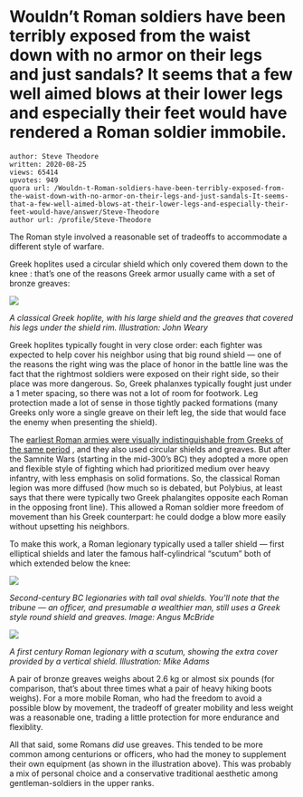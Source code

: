 # Wouldn’t Roman soldiers have been terribly exposed from the waist down with no armor on their legs and just sandals? It seems that a few well aimed blows at their lower legs and especially their feet would have rendered a Roman soldier immobile.

	author: Steve Theodore
	written: 2020-08-25
	views: 65414
	upvotes: 949
	quora url: /Wouldn-t-Roman-soldiers-have-been-terribly-exposed-from-the-waist-down-with-no-armor-on-their-legs-and-just-sandals-It-seems-that-a-few-well-aimed-blows-at-their-lower-legs-and-especially-their-feet-would-have/answer/Steve-Theodore
	author url: /profile/Steve-Theodore


The Roman style involved a reasonable set of tradeoffs to accommodate a different style of warfare.

Greek hoplites used a circular shield which only covered them down to the knee : that’s one of the reasons Greek armor usually came with a set of bronze greaves:

![](https://qph.fs.quoracdn.net/main-qimg-bf459e1951716397f9880a8ca49040a8)

_A classical Greek hoplite, with his large shield and the greaves that covered his legs under the shield rim. Illustration: John Weary_ 

Greek hoplites typically fought in very close order: each fighter was expected to help cover his neighbor using that big round shield — one of the reasons the right wing was the place of honor in the battle line was the fact that the rightmost soldiers were exposed on their right side, so their place was more dangerous. So, Greek phalanxes typically fought just under a 1 meter spacing, so there was not a lot of room for footwork. Leg protection made a lot of sense in those tightly packed formations (many Greeks only wore a single greave on their left leg, the side that would face the enemy when presenting the shield).

The [earliest Roman armies were visually indistinguishable from Greeks of the same period](https://www.quora.com/What-did-Roman-soldiers-look-like-when-it-was-still-a-kingdom/answer/Steve-Theodore?ch=10&share=c6566b00&srid=zLvM) , and they also used circular shields and greaves. But after the Samnite Wars (starting in the mid-300’s BC) they adopted a more open and flexible style of fighting which had prioritized medium over heavy infantry, with less emphasis on solid formations. So, the classical Roman legion was more diffused (how much so is debated, but Polybius, at least says that there were typically two Greek phalangites opposite each Roman in the opposing front line). This allowed a Roman soldier more freedom of movement than his Greek counterpart: he could dodge a blow more easily without upsetting his neighbors.

To make this work, a Roman legionary typically used a taller shield — first elliptical shields and later the famous half-cylindrical “scutum” both of which extended below the knee:

![](https://qph.fs.quoracdn.net/main-qimg-e3468104e229922fcae2b8d392ebd922)

_Second-century BC legionaries with tall oval shields. You’ll note that the tribune — an officer, and presumable a wealthier man, still uses a Greek style round shield and greaves. Image: Angus McBride_ 

![](https://qph.fs.quoracdn.net/main-qimg-d0b16100dcf95bf9ce85e10d5c7ee268)

_A first century Roman legionary with a scutum, showing the extra cover provided by a vertical shield. Illustration: Mike Adams_ 

A pair of bronze greaves weighs about 2.6 kg or almost six pounds (for comparison, that’s about three times what a pair of heavy hiking boots weighs). For a more mobile Roman, who had the freedom to avoid a possible blow by movement, the tradeoff of greater mobility and less weight was a reasonable one, trading a little protection for more endurance and flexiblity.

All that said, some Romans _did_ use greaves. This tended to be more common among centurions or officers, who had the money to supplement their own equipment (as shown in the illustration above). This was probably a mix of personal choice and a conservative traditional aesthetic among gentleman-soldiers in the upper ranks.

